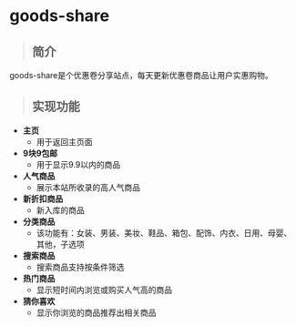 # goods-share
> ## 简介
goods-share是个优惠卷分享站点，每天更新优惠卷商品让用户实惠购物。
> ## 实现功能
+ **主页**
  + 用于返回主页面
+ **9块9包邮**
  + 用于显示9.9以内的商品
+ **人气商品**
  + 展示本站所收录的高人气商品
+ **新折扣商品**
  + 新入库的商品
+ **分类商品**
  + 该功能有：女装、男装、美妆、鞋品、箱包、配饰、内衣、日用、母婴、其他，子选项
+ **搜索商品**
  + 搜索商品支持按条件筛选
+ **热门商品**
  + 显示短时间内浏览或购买人气高的商品
+ **猜你喜欢**
  + 显示你浏览的商品推荐出相关商品
